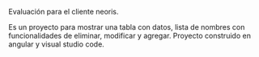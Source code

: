 Evaluación para el cliente neoris.

Es un proyecto para mostrar una tabla con datos, lista de nombres con funcionalidades de eliminar, modificar y agregar.
Proyecto construido en angular y visual studio code.
